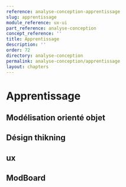 ```yaml
---
reference: analyse-conception-apprentissage
slug: apprentissage
module_reference: ux-ui
part_reference: analyse-conception
concept_reference: ''
title: Apprentissage
description: ''
order: 72
directory: analyse-conception
permalink: analyse-conception/apprentissage
layout: chapters
---
```


# Apprentissage 

## Modélisation orienté objet 

## Désign thikning

## ux

## ModBoard